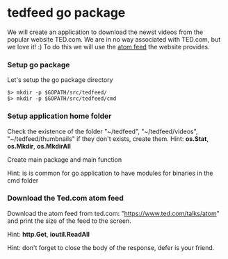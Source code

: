# tedfeed go package
We will create an application to download the newst videos from the popular website TED.com.
We are in no way associated with TED.com, but we love it! :)
To do this we will use the [atom feed](https://en.wikipedia.org/wiki/Atom_(standard)) the website provides.

### Setup go package
Let's setup the go package directory

    $> mkdir -p $GOPATH/src/tedfeed/
    $> mkdir -p $GOPATH/src/tedfeed/cmd


### Setup application home folder
Check the existence of the folder "~/tedfeed", "~/tedfeed/videos",
"~/tedfeed/thumbnails" if they don't exists, create them.
Hint: **os.Stat**, **os.Mkdir**, **os.MkdirAll**

Create main package and main function

Hint: is is common for go application to have modules for binaries in the cmd folder

### Download the Ted.com atom feed
Download the atom feed from ted.com: "https://www.ted.com/talks/atom" and print the size of the
feed to the screen.

Hint: **http.Get**, **ioutil.ReadAll**

Hint: don't forget to close the body of the response, defer is your friend.
